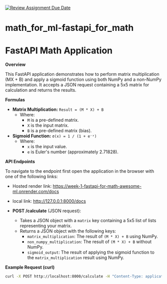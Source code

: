 [![Review Assignment Due Date](https://classroom.github.com/assets/deadline-readme-button-22041afd0340ce965d47ae6ef1cefeee28c7c493a6346c4f15d667ab976d596c.svg)](https://classroom.github.com/a/VesdRxnC)
# math_for_ml-fastapi_for_math
# FastAPI Math Application

**Overview**

This FastAPI application demonstrates how to perform matrix multiplication (MX + B) and apply a sigmoid function using both NumPy and a non-NumPy implementation. It accepts a JSON request containing a 5x5 matrix for calculation and returns the results.

**Formulas**

*   **Matrix Multiplication:** `Result = (M * X) + B`
    *   Where:
        *   `M` is a pre-defined matrix.
        *   `X` is the input matrix.
        *   `B` is a pre-defined matrix (bias).
*   **Sigmoid Function:** `σ(x) = 1 / (1 + e⁻ˣ)`
    *   Where:
        *   `x` is the input value.
        *   `e` is Euler's number (approximately 2.71828).

**API Endpoints**

To navigate to the endpoint first open the application in the browser with one of the following links:
* Hosted render link: https://week-1-fastapi-for-math-awesome-ml.onrender.com/docs
* local link: http://127.0.0.1:8000/docs

*   **POST /calculate** (JSON request):
    *   Takes a JSON object with a `matrix` key containing a 5x5 list of lists representing your matrix.
    *   Returns a JSON object with the following keys:
        *   `matrix_multiplication`: The result of `(M * X) + B` using NumPy.
        *   `non_numpy_multiplication`: The result of `(M * X) + B` without NumPy.
        *   `sigmoid_output`: The result of applying the sigmoid function to the `matrix_multiplication` result using NumPy.

**Example Request (curl)**

```bash
curl -X POST http://localhost:8000/calculate -H "Content-Type: application/json" -d '{"matrix": [[1, 2, 3, 4, 5], [6, 7, 8, 9, 10], [11, 12, 13, 14, 15], [16, 17, 18, 19, 20], [21, 22, 23, 24, 25]]}'
